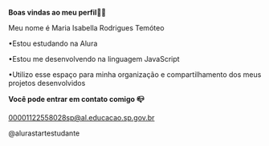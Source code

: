 **Boas vindas ao meu perfil💙💙**

Meu nome é Maria Isabella Rodrigues Temóteo

•Estou estudando na Alura

•Estou me desenvolvendo na linguagem JavaScript

•Utilizo esse espaço para minha organização e compartilhamento dos meus projetos desenvolvidos

**Você pode entrar em contato comigo 📪**

00001122558028sp@al.educacao.sp.gov.br

@alurastartestudante
